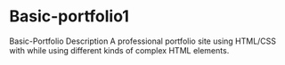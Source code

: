 # Basic-portfolio1
Basic-Portfolio
Description
A professional portfolio site using HTML/CSS with while using different kinds of complex HTML elements.
